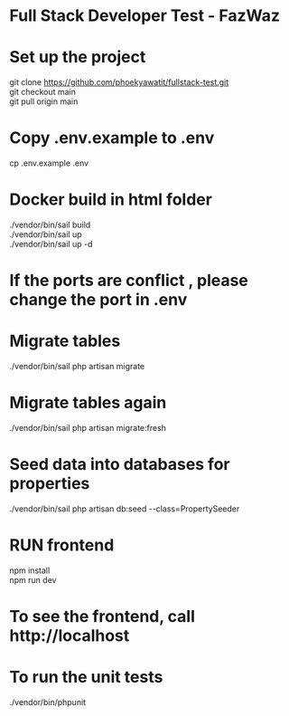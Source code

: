 # Full Stack Developer Test - FazWaz

# Set up the project
git clone https://github.com/phoekyawatit/fullstack-test.git <br/>
git checkout main <br/>
git pull origin main <br/>

# Copy .env.example to .env
cp .env.example .env

# Docker build in html folder
./vendor/bin/sail build <br/>
./vendor/bin/sail up <br/>
./vendor/bin/sail up -d <br/>

# If the ports are conflict , please change the port in .env

# Migrate tables
./vendor/bin/sail php artisan migrate

# Migrate tables again
./vendor/bin/sail php artisan migrate:fresh

# Seed data into databases for properties
./vendor/bin/sail php artisan db:seed --class=PropertySeeder

# RUN frontend
npm install <br/>
npm run dev


# To see the frontend, call http://localhost


# To run the unit tests
./vendor/bin/phpunit







